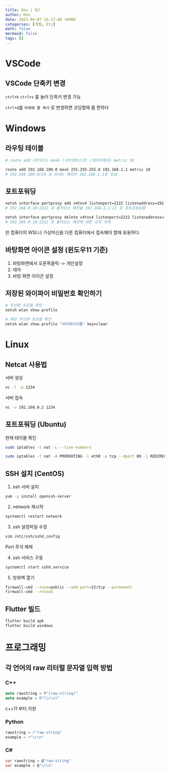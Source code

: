 ```yaml
---
title: Dev | 팁?
author: Hve
date: 2023-04-07 14:17:48 +0900
categories: [개발, Etc]
math: false
mermaid: false
tags: []
---
```


# VSCode

## VSCode 단축키 변경

`ctrl+k` `ctrl+s` 를 눌러 단축키 변경 가능

`ctrl+d`를 `아래에 줄 복사` 로 변경하면 코딩할때 좀 편하다

# Windows

## 라우팅 테이블


```bash
# route add (IP주소) mask (서브넷마스크) (게이트웨이) metric 10

route add 192.168.100.0 mask 255.255.255.0 192.168.1.1 metric 10
# 192.168.100.0/24 로 보내는 패킷은 192.168.1.1로 보냄
```

## 포트포워딩

```bash
netsh interface portproxy add v4tov4 listenport=2222 listenaddress=192.168.0.10 connectport=22 connectaddress=192.168.1.1
# 192.168.0.10:2222 로 들어오는 패킷을 192.168.1.1:22 로 포트포워딩함

netsh interface portproxy delete v4tov4 listenport=2222 listenaddress=192.168.0.10
# 192.168.0.10:2222 로 들어오는 패킷에 대한 규칙 삭제
```

한 컴퓨터의 WSL나 가상머신을 다른 컴퓨터에서 접속해야 할때 유용하다

## 바탕화면 아이콘 설정 (윈도우11 기준)

1. 바탕화면에서 오른쪽클릭 -> 개인설정
2. 테마
3. 바탕 화면 아이콘 설정

## 저장된 와이파이 비밀번호 확인하기

```bash
# 무선랜 프로필 확인 
netsh wlan show profile

# 해당 무선랜 프로필 확인
netsh wlan show profile "와아파이이름" key=clear
```

# Linux

## Netcat 사용법

서버 생성
```bash
nc -l -p 1234
```

서버 접속
```bash
nc -v 192.168.0.2 1234
```

## 포트포워딩 (Ubuntu)

현재 테이블 확인
```bash
sudo iptables -t nat -L --line-numbers
```

```bash
sudo iptables -t nat -A PREROUTING -i eth0 -p tcp --dport 80 -j REDIRECT --to-port 5000
```

## SSH 설치 (CentOS)

1. ssh 서버 설치
```bash 
yum -y install openssh-server
```

2. network 재시작
```bash
systemctl restart network
```

3. ssh 설정파일 수정
```bash 
vim /etc/ssh/sshd_config
```
Port 주석 해제

4. ssh 서비스 구동
```bash
systemctl start sshd.service
```

5. 방화벽 열기
```bash
firewall-cmd --zone=public --add-port=22/tcp --permanent
firewall-cmd --reload
```


## Flutter 빌드

```bash
flutter build apk
flutter build windows
```

# 프로그래밍

## 각 언어의 raw 리터럴 문자열 입력 방법

### C++

```cpp
auto rawstring = R"(raw-string)"
auto example = R"(\r\n)"
```

c++11 부터 지원

### Python

```python
rawstring = r"raw-string"
example = r"\r\n"
```

### C#

```cs
var rawstring = @"raw-string"
var example = @"\r\n"
```

